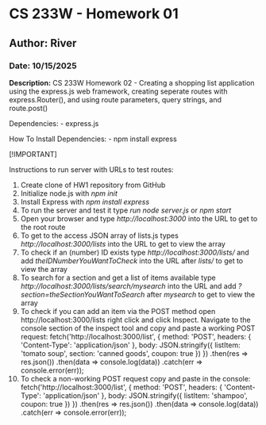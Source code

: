 # CS 233W - Homework 01
## Author: River
### Date: 10/15/2025

**Description:** CS 233W Homework 02 - Creating a shopping list application using the express.js web framework, creating seperate routes with express.Router(), and using route parameters, query strings, and route.post()

Dependencies: 
    - express.js

How To Install Dependencies:
    - npm install express

[!IMPORTANT]

Instructions to run server with URLs to test routes:
1. Create clone of HW1 repository from GitHub
2. Initialize node.js with _npm init_
3. Install Express with _npm install express_
4. To run the server and test it type _run node server.js_ or _npm start_
5. Open your browser and type _http://localhost:3000_ into the URL to get to the root route
6. To get to the access JSON array of lists.js types _http://localhost:3000/lists_ into the URL to get to view the array
7. To check if an (number) ID exists type _http://localhost:3000/lists/_ and add _theIDNumberYouWantToCheck_ into the URL after _lists/_ to get to view the array
8. To search for a section and get a list of items available type _http://localhost:3000/lists/search/mysearch_ into the URL and add _?section=theSectionYouWantToSearch_ after _mysearch_ to get to view the array
9. To check if you can add an item via the POST method open http://localhost:3000/lists right click and click Inspect. Navigate to the console section of the inspect tool and copy and paste a working POST request:
    fetch('http://localhost:3000/list', {
     method: 'POST',
     headers: { 'Content-Type': 'application/json' },
     body: JSON.stringify({
        listItem: 'tomato soup',
        section: 'canned goods',
        coupon: true
     })
    })
    .then(res => res.json())
    .then(data => console.log(data))
    .catch(err => console.error(err));
10. To check a non-working POST request copy and paste in the console:
    fetch('http://localhost:3000/list', {
        method: 'POST',
        headers: { 'Content-Type': 'application/json' },
        body: JSON.stringify({
            listItem: 'shampoo',
            coupon: true
    })
    })
    .then(res => res.json())
    .then(data => console.log(data))
    .catch(err => console.error(err));